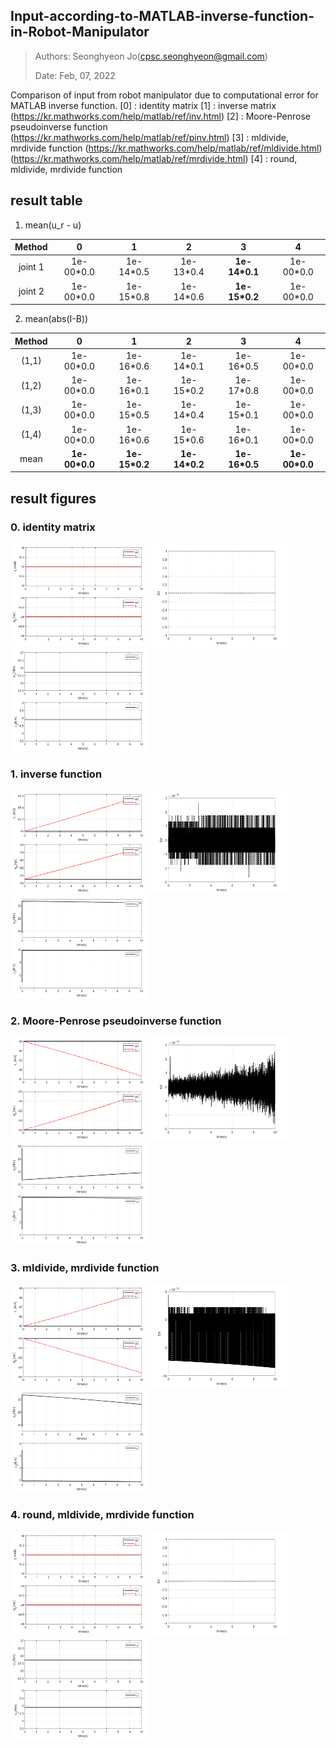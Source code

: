 ## Input-according-to-MATLAB-inverse-function-in-Robot-Manipulator
> Authors:	Seonghyeon Jo(cpsc.seonghyeon@gmail.com)
> 
> Date:		 Feb, 07, 2022

Comparison of input from robot manipulator due to computational error for MATLAB inverse function.
[0] : identity matrix
[1] : inverse matrix
(https://kr.mathworks.com/help/matlab/ref/inv.html)
[2] : Moore-Penrose pseudoinverse function 
(https://kr.mathworks.com/help/matlab/ref/pinv.html)
[3] : mldivide, mrdivide function
(https://kr.mathworks.com/help/matlab/ref/mldivide.html)
(https://kr.mathworks.com/help/matlab/ref/mrdivide.html)
[4] : round, mldivide, mrdivide function




## result table

1. mean(u_r - u)

| Method  |     0      |     1      |     2      |       3        |     4      |
| :-----: | :--------: | :--------: | :--------: | :------------: | :--------: |
| joint 1 | 1e-00\*0.0 | 1e-14\*0.5 | 1e-13\*0.4 | **1e-14\*0.1** | 1e-00\*0.0 |
| joint 2 | 1e-00\*0.0 | 1e-15\*0.8 | 1e-14\*0.6 | **1e-15\*0.2** | 1e-00\*0.0 |



2. mean(abs(I-B))

| Method |       0        |       1        |       2        |       3        |       4        |
| :----: | :------------: | :------------: | :------------: | :------------: | :------------: |
| (1,1)  |   1e-00\*0.0   |   1e-16\*0.6   |   1e-14\*0.1   |   1e-16\*0.5   |   1e-00\*0.0   |
| (1,2)  |   1e-00\*0.0   |   1e-16\*0.1   |   1e-15\*0.2   |   1e-17\*0.8   |   1e-00\*0.0   |
| (1,3)  |   1e-00\*0.0   |   1e-15\*0.5   |   1e-14\*0.4   |   1e-15\*0.1   |   1e-00\*0.0   |
| (1,4)  |   1e-00\*0.0   |   1e-16\*0.6   |   1e-15\*0.6   |   1e-16\*0.1   |   1e-00\*0.0   |
|  mean  | **1e-00\*0.0** | **1e-15\*0.2** | **1e-14\*0.2** | **1e-16\*0.5** | **1e-00\*0.0** |


## result figures

### 0. identity matrix
<img src="./fig/0_q_result.png" alt="1"  width="220" /> <img src="./fig/0_e_result.png" alt="1"  width="220" /> <img src="./fig/0_u_result.png" alt="1"  width="220" /> 

### 1. inverse function
<img src="./fig/1.inv_q_result.png" alt="1"  width="220" /> <img src="./fig/1.inv_e_result.png" alt="1"  width="220" /> <img src="./fig/1.inv_u_result.png" alt="1"  width="220" /> 

### 2.  Moore-Penrose pseudoinverse function
<img src="./fig/2.pinv_q_result.png" alt="1"  width="220" /> <img src="./fig/2.pinv_e_result.png" alt="1"  width="220" /> <img src="./fig/2.pinv_u_result.png" alt="1"  width="220" /> 

### 3. mldivide, mrdivide function
<img src="./fig/3.mlr-divide_q_result.png" alt="1"  width="220" /> <img src="./fig/3.mlr-divide_e_result.png" alt="1"  width="220" />  <img src="./fig/3.mlr-divide_u_result.png" alt="1"  width="220" /> 

### 4. round, mldivide, mrdivide function 
<img src="./fig/4.mlr-divide-round_q_result.png" alt="1"  width="220" /> <img src="./fig/4.mlr-divide-round_e_result.png" alt="1"  width="220" /> <img src="./fig/4.mlr-divide-round_u_result.png" alt="1"  width="220" /> 

